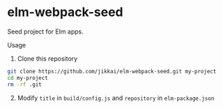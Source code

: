 # elm-webpack-seed

Seed project for Elm apps.


Usage

1. Clone this repository 

```bash
git clone https://github.com/jikkai/elm-webpack-seed.git my-project
cd my-project
rm -rf .git
```

2. Modify `title` in `build/config.js` and `repository` in `elm-package.json`
